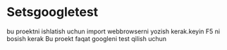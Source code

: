 # Setsgoogletest
bu proektni ishlatish uchun import webbrowserni yozish kerak.keyin F5 ni bosish kerak
Bu proekt faqat googleni test qilish uchun
